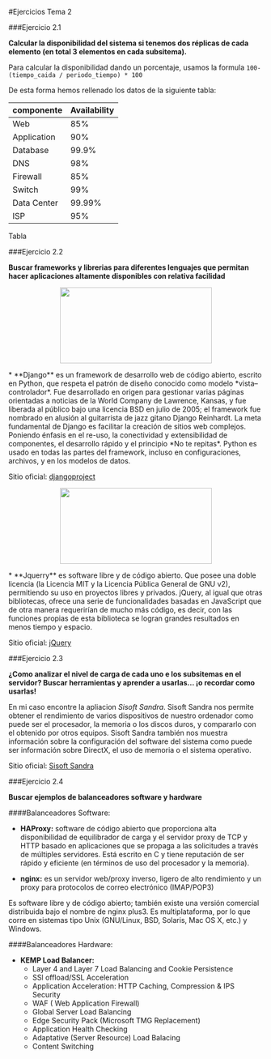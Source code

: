 #Ejercicios Tema 2

###Ejercicio 2.1

**Calcular la disponibilidad del sistema si tenemos dos réplicas de cada elemento (en total 3 elementos en cada subsitema).**

  Para calcular la disponibilidad dando un porcentaje, usamos la formula ``100-(tiempo_caida / periodo_tiempo) * 100``

  De esta forma hemos rellenado los datos de la siguiente tabla:

  componente   | Availability  
  :------------|:--------------
  Web          |85%            
  Application  |90%            
  Database     |99.9%          
  DNS          |98%            
  Firewall     |85%            
  Switch       |99%            
  Data Center  |99.99%         
  ISP          |95%            

  Tabla

###Ejercicio 2.2

**Buscar frameworks y librerias para diferentes lenguajes que permitan hacer aplicaciones altamente disponibles con relativa facilidad**


<p align="center">
<img src="https://www.fullstackpython.com/img/django-logo-positive.png" alt="" width="300" height="150">
</p>
  * **Django** es un framework de desarrollo web de código abierto, escrito en Python, que respeta el patrón de diseño conocido como modelo *vista–controlador*. Fue desarrollado en origen para gestionar varias páginas orientadas a noticias de la World Company de Lawrence, Kansas, y fue liberada al público bajo una licencia BSD en julio de 2005; el framework fue nombrado en alusión al guitarrista de jazz gitano Django Reinhardt.
  La meta fundamental de Django es facilitar la creación de sitios web complejos. Poniendo énfasis en el re-uso, la conectividad y extensibilidad de componentes, el desarrollo rápido y el principio *No te repitas*. Python es usado en todas las partes del framework, incluso en configuraciones, archivos, y en los modelos de datos.

  Sitio oficial: [djangoproject](https://www.djangoproject.com/)


  <p align="center">
  <img src="https://upload.wikimedia.org/wikipedia/en/thumb/9/9e/JQuery_logo.svg/1280px-JQuery_logo.svg.png" alt="" width="300" height="150">
  </p>
  * **Jquerry**  es software libre y de código abierto. Que posee una doble licencia (la Licencia MIT y la Licencia Pública General de GNU v2), permitiendo su uso en proyectos libres y privados. jQuery, al igual que otras bibliotecas, ofrece una serie de funcionalidades basadas en JavaScript que de otra manera requerirían de mucho más código, es decir, con las funciones propias de esta biblioteca se logran grandes resultados en menos tiempo y espacio.

  Sitio oficial: [jQuery](https://jquery.com/)


###Ejercicio 2.3

**¿Como analizar el nivel de carga de cada uno e los subsitemas en el servidor? Buscar herramientas y aprender a usarlas... ¡o recordar como usarlas!**

  En mi caso encontre la apliacion *Sisoft Sandra*.
  Sisoft Sandra nos permite obtener el rendimiento de varios dispositivos de nuestro ordenador como puede ser el procesador, la memoria o los discos duros, y compararlo con el obtenido por otros equipos.
  Sisoft Sandra también nos muestra información sobre la configuración del software del sistema como puede ser información sobre DirectX, el uso de memoria o el sistema operativo.

  Sitio oficial: [Sisoft Sandra](http://www.sisoftware.co.uk/)

###Ejercicio 2.4

**Buscar ejemplos de balanceadores software y hardware**

####Balanceadores Software:
  + **HAProxy:** software de código abierto que proporciona alta disponibilidad de equilibrador de carga y el servidor proxy de TCP y HTTP basado en aplicaciones que se propaga a las solicitudes a través de múltiples servidores. Está escrito en C y tiene reputación de ser rápido y eficiente (en términos de uso del procesador y la memoria).

  + **nginx:** es un servidor web/proxy inverso, ligero de alto rendimiento y un proxy para protocolos de correo electrónico (IMAP/POP3)

  Es software libre y de código abierto; también existe una versión comercial distribuida bajo el nombre de nginx plus3. Es multiplataforma, por lo que corre en sistemas tipo Unix (GNU/Linux, BSD, Solaris, Mac OS X, etc.) y Windows.

####Balanceadores Hardware:
  + **KEMP Load Balancer:**
    - Layer 4 and Layer 7 Load Balancing and Cookie Persistence
    - SSl offload/SSL Acceleration
    - Application Acceleration: HTTP Caching, Compression & IPS Security
    - WAF ( Web Application Firewall)
    - Global Server Load Balancing
    - Edge Security Pack (Microsoft TMG Replacement)
    - Application Health Checking
    - Adaptative (Server Resource) Load Balacing
    - Content Switching
